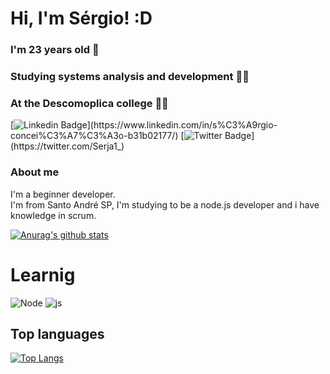 # Hi, I'm Sérgio! :D

### I'm 23 years old :metal:
### Studying systems analysis and development :man_technologist:	
### At the Descomoplica college :technologist:	


[![Linkedin Badge](https://img.shields.io/badge/-LinkedIn-blue?style=flat-square&logo=Linkedin&logoColor=white&link=[https:/](https://www.linkedin.com/in/s%C3%A9rgio-concei%C3%A7%C3%A3o-b31b02177/)/)](https://www.linkedin.com/in/s%C3%A9rgio-concei%C3%A7%C3%A3o-b31b02177/)
[![Twitter Badge](https://img.shields.io/badge/-Twitter-1ca0f1?style=flat-square&labelColor=1ca0f1&logo=twitter&logoColor=white&link=https://twitter.com/Serja1_)](https://twitter.com/Serja1_)


### About me
I'm a beginner developer. <br>
I'm from Santo André SP, I'm studying to be a node.js developer and i have knowledge in scrum.




[![Anurag's github stats](https://github-readme-stats.vercel.app/api?username=sergiocsouza&show_icons=true)](https://github.com/sergiocsouza/sergiocsouza)


<h1>Learnig </h1>

![Node](https://img.shields.io/badge/Node.js-43853D?style=for-the-badge&logo=node.js&logoColor=white)
![js](https://img.shields.io/badge/JavaScript-F7DF1E?style=for-the-badge&logo=javascript&logoColor=black)

##  Top languages 

[![Top Langs](https://github-readme-stats.vercel.app/api/top-langs/?username=sergiocsouza&layout=compact)](https://github.com/sergiocsouza)

